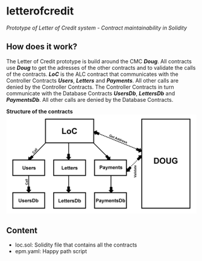 # letterofcredit
*Prototype of Letter of Credit system - Contract maintainability in Solidity*

## How does it work?

The Letter of Credit prototype is build around the CMC ***Doug***. All contracts use ***Doug*** to get the adresses of the other contracts and to validate the calls of the contracts. ***LoC*** is the ALC contract that communicates with the Controller Contracts ***Users***, ***Letters*** and ***Payments***. All other calls are denied by the Controller Contracts. The Controller Contracts in turn communicate with the Database Contracts ***UsersDb***, ***LettersDb*** and ***PaymentsDb***. All other calls are denied by the Database Contracts.

**Structure of the contracts**
![alt text](https://github.com/brucevandeweyer/letterofcredit/blob/master/structure.png)

## Content

- loc.sol: Solidity file that contains all the contracts
- epm.yaml: Happy path script
